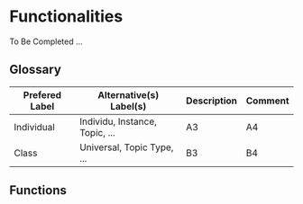 Functionalities
==
To Be Completed ...

Glossary
-
<table>
    <thead>
        <tr>
            <th>Prefered Label</th>
            <th>Alternative(s) Label(s)</th>
            <th>Description</th>
            <th>Comment</th>
        </tr>
    </thead>
    <tbody>
        <tr>
            <td>Individual</td>
            <td>Individu, Instance, Topic, ...</td>
            <td>A3</td>
            <td>A4</td>
        </tr>
        <tr>
            <td>Class</td>
            <td>Universal, Topic Type, ...</td>
            <td>B3</td>
            <td>B4</td>
        </tr>
    </tbody>
</table>


Functions
-
